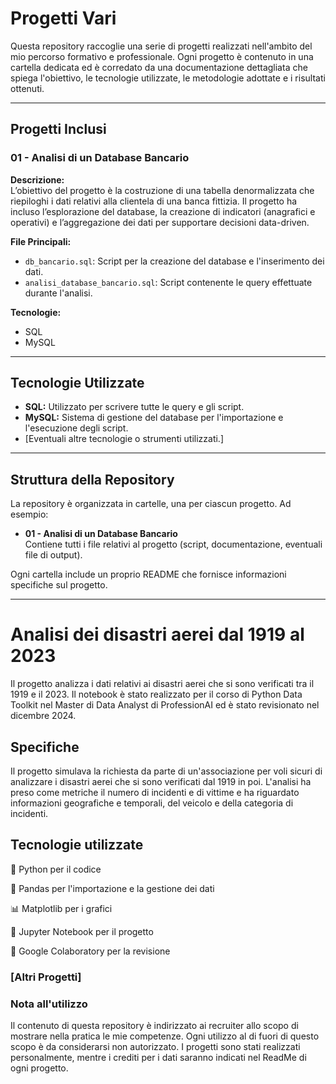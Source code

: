 # Progetti Vari

Questa repository raccoglie una serie di progetti realizzati nell'ambito del mio percorso formativo e professionale. Ogni progetto è contenuto in una cartella dedicata ed è corredato da una documentazione dettagliata che spiega l'obiettivo, le tecnologie utilizzate, le metodologie adottate e i risultati ottenuti.

---

## Progetti Inclusi

### 01 - Analisi di un Database Bancario

**Descrizione:**  
L’obiettivo del progetto è la costruzione di una tabella denormalizzata che riepiloghi i dati relativi alla clientela di una banca fittizia. Il progetto ha incluso l’esplorazione del database, la creazione di indicatori (anagrafici e operativi) e l’aggregazione dei dati per supportare decisioni data-driven.

**File Principali:**  
- `db_bancario.sql`: Script per la creazione del database e l'inserimento dei dati.  
- `analisi_database_bancario.sql`: Script contenente le query effettuate durante l'analisi.

**Tecnologie:**  
- SQL  
- MySQL

---

## Tecnologie Utilizzate

- **SQL:** Utilizzato per scrivere tutte le query e gli script.  
- **MySQL:** Sistema di gestione del database per l'importazione e l'esecuzione degli script.  
- [Eventuali altre tecnologie o strumenti utilizzati.]

---

## Struttura della Repository

La repository è organizzata in cartelle, una per ciascun progetto. Ad esempio:

- **01 - Analisi di un Database Bancario**  
  Contiene tutti i file relativi al progetto (script, documentazione, eventuali file di output).

Ogni cartella include un proprio README che fornisce informazioni specifiche sul progetto.

---

# Analisi dei disastri aerei dal 1919 al 2023

Il progetto analizza i dati relativi ai disastri aerei che si sono verificati tra il 1919 e il 2023. Il notebook è stato realizzato per il corso di Python Data Toolkit nel Master di Data Analyst di ProfessionAI ed è stato revisionato nel dicembre 2024.

## Specifiche

Il progetto simulava la richiesta da parte di un'associazione per voli sicuri di analizzare i disastri aerei che si sono verificati dal 1919 in poi. L'analisi ha preso come metriche il numero di incidenti e di vittime e ha riguardato informazioni geografiche e temporali, del veicolo e della categoria di incidenti.

## Tecnologie utilizzate

🐍 Python per il codice

🐼 Pandas per l'importazione e la gestione dei dati

📊 Matplotlib per i grafici

📔 Jupyter Notebook per il progetto

🤝 Google Colaboratory per la revisione

### [Altri Progetti]


### Nota all'utilizzo

Il contenuto di questa repository è indirizzato ai recruiter allo scopo di mostrare nella pratica le mie competenze. Ogni utilizzo al di fuori di questo scopo è da considerarsi non autorizzato. I progetti sono stati realizzati personalmente, mentre i crediti per i dati saranno indicati nel ReadMe di ogni progetto.

